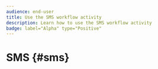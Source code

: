 ```yaml
---
audience: end-user
title: Use the SMS workflow activity
description: Learn how to use the SMS workflow activity
badge: label="Alpha" type="Positive"
---
```


# SMS {#sms}

